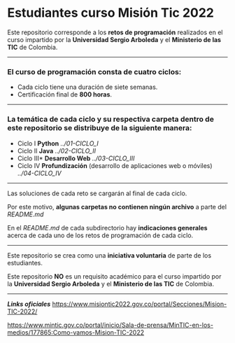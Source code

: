 # <strong>Estudiantes curso Misión Tic 2022</strong>

Este repositorio corresponde a los <strong>retos de programación</strong> realizados en el curso impartido por la <strong>Universidad Sergio Arboleda</strong> y el <strong>Ministerio de las TIC</strong> de Colombia. 
***
### El curso de programación consta de <strong>cuatro ciclos</strong>:
* Cada ciclo tiene una duración de siete semanas.
* Certificación final de <strong>800 horas</strong>.
*** 
### La temática de cada ciclo y su respectiva carpeta dentro de este repositorio se distribuye de la siguiente manera:

* Ciclo I 		<strong>Python</strong> *../01-CICLO_I*
* Ciclo II 		<strong>Java</strong> *../02-CICLO_II*
* Ciclo III*	<strong>Desarrollo Web</strong> *../03-CICLO_III*
* Ciclo IV 		<strong>Profundización</strong> (desarrollo de aplicaciones web o móviles) *../04-CICLO_IV*

***
Las soluciones de cada reto se cargarán al final de cada ciclo. 

Por este motivo, <strong>algunas carpetas no contienen ningún archivo</strong> a parte del *README.md* 

En el *README.md* de cada subdirectorio hay <strong>indicaciones generales</strong> acerca de cada uno de los retos de programación de cada ciclo.
***
Este repositorio se crea como una <strong>iniciativa voluntaria</strong> de parte de los estudiantes. 

Este repositorio <strong>NO</strong> es un requisito académico para el curso impartido por la <strong>Universidad Sergio Arboleda</strong> y el <strong>Ministerio de las TIC</strong> de Colombia. 

***
***Links oficiales***
<https://www.misiontic2022.gov.co/portal/Secciones/Mision-TIC-2022/>

https://www.mintic.gov.co/portal/inicio/Sala-de-prensa/MinTIC-en-los-medios/177865:Como-vamos-Mision-TIC-2022